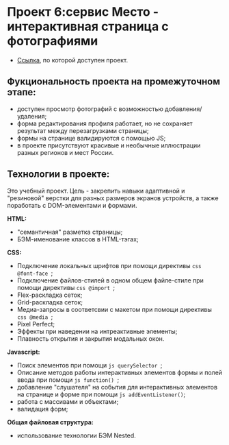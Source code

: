 # Проект 6:сервис Место - интерактивная страница с фотографиями

* [Ссылка](https://ruslan-mrzn.github.io/mesto/index.html "сервис Mesto"), по которой доступен проект.

## Фукциональность проекта на промежуточном этапе:
* доступен просмотр фотографий c возможностью добавления/удаления;
* форма редактирования профиля работает, но не сохраняет результат между перезагрузками страницы;
* формы на странице валидируются с помощью JS;
* в проекте присутствуют красивые и необычные иллюстрации разных регионов и мест России.

## Технологии в проекте:
Это учебный проект. Цель - закрепить навыки адаптивной и "резиновой" верстки для разных размеров экранов устройств, а также поработать с DOM-элементами и формами.

**HTML:**
* "семантичная" разметка страницы;
* БЭМ-именование классов в HTML-тэгах;


**CSS:**
* Подключение локальных шрифтов при помощи директивы ```css @font-face ```;
* Подключение файлов-стилей в одном общем файле-стиле при помощи директивы ```css @import ```;
* Flex-раскладка сеток;
* Grid-раскладка сеток;
* Медиа-запросы в соответсвии с макетом при помощи директивы ```css @media ```;
* Pixel Perfect;
* Эффекты при наведении на интреактивные элементы;
* Плавность открытия и закрытия модальных окон.

**Javascript:**
* Поиск элементов при помощи ```js querySelector ```;
* Описание методов работы интерактивных элементов формы и полей ввода при помощи ```js function() ```;
* добавление "слушателя" на события для интерактивных элементов на странице и форме при помощи ```js addEventListener()```;
* работа с массивами и объектами;
* валидация форм;

**Общая файловая структура:**
* использование технологии БЭМ Nested.
